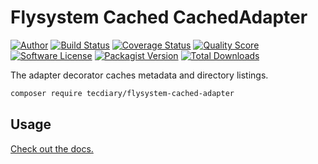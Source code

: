 # Flysystem Cached CachedAdapter

[![Author](http://img.shields.io/badge/author-@frankdejonge-blue.svg?style=flat-square)](https://twitter.com/frankdejonge)
[![Build Status](https://img.shields.io/travis/thephpleague/flysystem-cached-adapter/master.svg?style=flat-square)](https://travis-ci.org/thephpleague/flysystem-cached-adapter)
[![Coverage Status](https://img.shields.io/scrutinizer/coverage/g/thephpleague/flysystem-cached-adapter.svg?style=flat-square)](https://scrutinizer-ci.com/g/thephpleague/flysystem-cached-adapter/code-structure)
[![Quality Score](https://img.shields.io/scrutinizer/g/thephpleague/flysystem-cached-adapter.svg?style=flat-square)](https://scrutinizer-ci.com/g/thephpleague/flysystem-cached-adapter)
[![Software License](https://img.shields.io/badge/license-MIT-brightgreen.svg?style=flat-square)](LICENSE)
[![Packagist Version](https://img.shields.io/packagist/v/league/flysystem-cached-adapter.svg?style=flat-square)](https://packagist.org/packages/league/flysystem-cached-adapter)
[![Total Downloads](https://img.shields.io/packagist/dt/league/flysystem-cached-adapter.svg?style=flat-square)](https://packagist.org/packages/league/flysystem-cached-adapter)


The adapter decorator caches metadata and directory listings.

```bash
composer require tecdiary/flysystem-cached-adapter
```

## Usage

[Check out the docs.](https://flysystem.thephpleague.com/docs/advanced/caching/)
